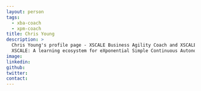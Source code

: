 ```yaml
---
layout: person
tags:
  - xba-coach
  - xpm-coach
title: Chris Young
description: >
  Chris Young's profile page - XSCALE Business Agility Coach and XSCALE Product Management Coach.
  XSCALE: A learning ecosystem for eXponential Simple Continuous Autonomous Learning Ecosystems
image:
linkedin:
github:
twitter:
contact:
---
```


<!-- Write your personal summary below. You can use Markdown formatting. -->
